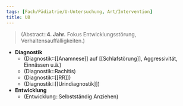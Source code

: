 ```yaml
---
tags: [Fach/Pädiatrie/U-Untersuchung, Art/Intervention]
title: U8
---
```

> (Abstract::**4. Jahr.** Fokus Entwicklungsstörung, Verhaltensauffälligkeiten.)
- **Diagnostik**
	- (Diagnostik::[[Anamnese]] auf [[Schlafstörung]], Aggressivität, Einnässen u.ä.)
	- (Diagnostik::Rachitis)
	- (Diagnostik::[[RR]])
	- (Diagnostik::[[Urindiagnostik]])
- **Entwicklung**
	- (Entwicklung::Selbstständig Anziehen)